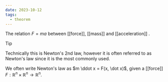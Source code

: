 ```yaml
---
date: 2023-10-12
tags:
  - theorem
---
```

The relation $F=ma$ between [[force]], [[mass]] and [[acceleration]]  .

>[!tip]
> Technically this is Newton's 2nd law, however it is often referred to as Newton's law since it is the most commonly used.

We often write Newton's law as $m \ddot x = F(x, \dot x)$, given a [[force]] $F : \mathbb{R}^n \times \mathbb{R}^n \rightarrow \mathbb{R}^n$.